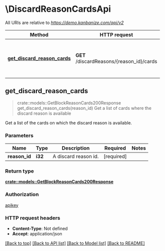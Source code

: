 # \DiscardReasonCardsApi

All URIs are relative to *https://demo.kanbanize.com/api/v2*

Method | HTTP request | Description
------------- | ------------- | -------------
[**get_discard_reason_cards**](DiscardReasonCardsApi.md#get_discard_reason_cards) | **GET** /discardReasons/{reason_id}/cards | Get a list of cards where the discard reason is available



## get_discard_reason_cards

> crate::models::GetBlockReasonCards200Response get_discard_reason_cards(reason_id)
Get a list of cards where the discard reason is available

Get a list of the cards on which the discard reason is available.

### Parameters


Name | Type | Description  | Required | Notes
------------- | ------------- | ------------- | ------------- | -------------
**reason_id** | **i32** | A discard reason id. | [required] |

### Return type

[**crate::models::GetBlockReasonCards200Response**](getBlockReasonCards_200_response.md)

### Authorization

[apikey](../README.md#apikey)

### HTTP request headers

- **Content-Type**: Not defined
- **Accept**: application/json

[[Back to top]](#) [[Back to API list]](../README.md#documentation-for-api-endpoints) [[Back to Model list]](../README.md#documentation-for-models) [[Back to README]](../README.md)

